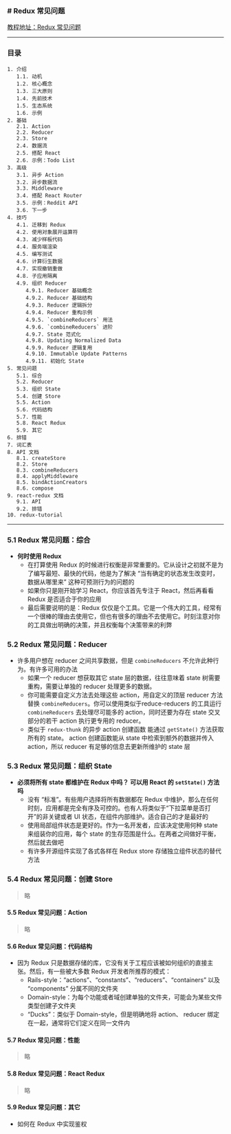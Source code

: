 ### # Redux 常见问题
[教程地址：Redux 常见问题](http://cn.redux.js.org/index.html)

---
### 目录
```
1. 介绍
   1.1. 动机
   1.2. 核心概念
   1.3. 三大原则
   1.4. 先前技术
   1.5. 生态系统
   1.6. 示例
2. 基础
   2.1. Action
   2.2. Reducer
   2.3. Store
   2.4. 数据流
   2.5. 搭配 React
   2.6. 示例：Todo List
3. 高级
   3.1. 异步 Action
   3.2. 异步数据流
   3.3. Middleware
   3.4. 搭配 React Router
   3.5. 示例：Reddit API
   3.6. 下一步
4. 技巧
   4.1. 迁移到 Redux
   4.2. 使用对象展开运算符
   4.3. 减少样板代码
   4.4. 服务端渲染
   4.5. 编写测试
   4.6. 计算衍生数据
   4.7. 实现撤销重做
   4.8. 子应用隔离
   4.9. 组织 Reducer
      4.9.1. Reducer 基础概念
      4.9.2. Reducer 基础结构
      4.9.3. Reducer 逻辑拆分
      4.9.4. Reducer 重构示例
      4.9.5. `combineReducers` 用法
      4.9.6. `combineReducers` 进阶
      4.9.7. State 范式化
      4.9.8. Updating Normalized Data
      4.9.9. Reducer 逻辑复用
      4.9.10. Immutable Update Patterns
      4.9.11. 初始化 State
5. 常见问题
   5.1. 综合
   5.2. Reducer
   5.3. 组织 State
   5.4. 创建 Store
   5.5. Action
   5.6. 代码结构
   5.7. 性能
   5.8. React Redux
   5.9. 其它
6. 排错
7. 词汇表
8. API 文档
   8.1. createStore
   8.2. Store
   8.3. combineReducers
   8.4. applyMiddleware
   8.5. bindActionCreators
   8.6. compose
9. react-redux 文档
   9.1. API
   9.2. 排错
10. redux-tutorial
```

---
### 5.1 Redux 常见问题：综合
- **何时使用 Redux**
  - 在打算使用 Redux 的时候进行权衡是非常重要的。它从设计之初就不是为了编写最短、最快的代码，他是为了解决 “当有确定的状态发生改变时，数据从哪里来” 这种可预测行为的问题的
  - 如果你只是刚开始学习 React，你应该首先专注于 React，然后再看看 Redux 是否适合于你的应用
  - 最后需要说明的是：Redux 仅仅是个工具。它是一个伟大的工具，经常有一个很棒的理由去使用它，但也有很多的理由不去使用它。时刻注意对你的工具做出明确的决策，并且权衡每个决策带来的利弊

### 5.2 Redux 常见问题：Reducer
- 许多用户想在 reducer 之间共享数据，但是 `combineReducers` 不允许此种行为。有许多可用的办法
   *   如果一个 reducer 想获取其它 state 层的数据，往往意味着 state 树需要重构，需要让单独的 reducer 处理更多的数据。
   *   你可能需要自定义方法去处理这些 action，用自定义的顶层 reducer 方法替换 `combineReducers`。你可以使用类似于reduce-reducers 的工具运行 `combineReducers` 去处理尽可能多的 action，同时还要为存在 state 交叉部分的若干 action 执行更专用的 reducer。
   *   类似于 `redux-thunk` 的异步 action 创建函数 能通过 `getState()` 方法获取所有的 state。 action 创建函数能从 state 中检索到额外的数据并传入 action，所以 reducer 有足够的信息去更新所维护的 state 层

### 5.3 Redux 常见问题：组织 State
- **必须将所有 state 都维护在 Redux 中吗？ 可以用 React 的 `setState()` 方法吗**
  - 没有 “标准”。有些用户选择将所有数据都在 Redux 中维护，那么在任何时刻，应用都是完全有序及可控的。也有人将类似于“下拉菜单是否打开”的非关键或者 UI 状态，在组件内部维护。适合自己的才是最好的
  - 使用局部组件状态是更好的。作为一名开发者，应该决定使用何种 state 来组装你的应用，每个 state 的生存范围是什么。在两者之间做好平衡，然后就去做吧
  - 有许多开源组件实现了各式各样在 Redux store 存储独立组件状态的替代方法

### 5.4 Redux 常见问题：创建 Store
>略

#### 5.5 Redux 常见问题：Action
>略

#### 5.6 Redux 常见问题：代码结构
- 因为 Redux 只是数据存储的库，它没有关于工程应该被如何组织的直接主张。然后，有一些被大多数 Redux 开发者所推荐的模式：
  *   Rails-style：“actions”、“constants”、“reducers”、“containers” 以及 “components” 分属不同的文件夹
  *   Domain-style：为每个功能或者域创建单独的文件夹，可能会为某些文件类型创建子文件夹
  *   “Ducks”：类似于 Domain-style，但是明确地将 action、 reducer 绑定在一起，通常将它们定义在同一文件内

#### 5.7 Redux 常见问题：性能
>略

#### 5.8 Redux 常见问题：React Redux
>略

#### 5.9 Redux 常见问题：其它
- 如何在 Redux 中实现鉴权
